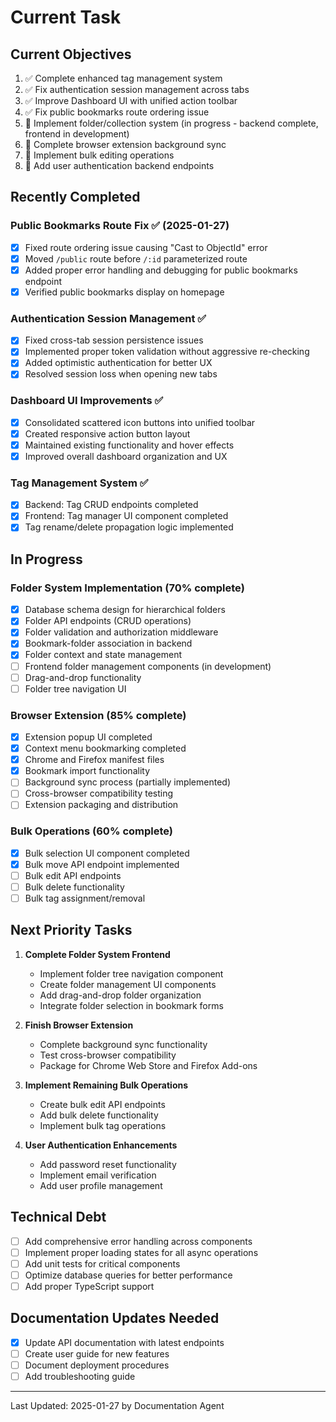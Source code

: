 # Current Task

## Current Objectives
1. ✅ Complete enhanced tag management system
2. ✅ Fix authentication session management across tabs
3. ✅ Improve Dashboard UI with unified action toolbar
4. ✅ Fix public bookmarks route ordering issue
5. 🔄 Implement folder/collection system (in progress - backend complete, frontend in development)
6. 🔄 Complete browser extension background sync
7. 🔄 Implement bulk editing operations
8. 🔄 Add user authentication backend endpoints

## Recently Completed
### Public Bookmarks Route Fix ✅ (2025-01-27)
- [x] Fixed route ordering issue causing "Cast to ObjectId" error
- [x] Moved `/public` route before `/:id` parameterized route
- [x] Added proper error handling and debugging for public bookmarks endpoint
- [x] Verified public bookmarks display on homepage

### Authentication Session Management ✅
- [x] Fixed cross-tab session persistence issues
- [x] Implemented proper token validation without aggressive re-checking
- [x] Added optimistic authentication for better UX
- [x] Resolved session loss when opening new tabs

### Dashboard UI Improvements ✅
- [x] Consolidated scattered icon buttons into unified toolbar
- [x] Created responsive action button layout
- [x] Maintained existing functionality and hover effects
- [x] Improved overall dashboard organization and UX

### Tag Management System ✅
- [x] Backend: Tag CRUD endpoints completed
- [x] Frontend: Tag manager UI component completed
- [x] Tag rename/delete propagation logic implemented

## In Progress
### Folder System Implementation (70% complete)
- [x] Database schema design for hierarchical folders
- [x] Folder API endpoints (CRUD operations)
- [x] Folder validation and authorization middleware
- [x] Bookmark-folder association in backend
- [x] Folder context and state management
- [ ] Frontend folder management components (in development)
- [ ] Drag-and-drop functionality
- [ ] Folder tree navigation UI

### Browser Extension (85% complete)
- [x] Extension popup UI completed
- [x] Context menu bookmarking completed
- [x] Chrome and Firefox manifest files
- [x] Bookmark import functionality
- [ ] Background sync process (partially implemented)
- [ ] Cross-browser compatibility testing
- [ ] Extension packaging and distribution

### Bulk Operations (60% complete)
- [x] Bulk selection UI component completed
- [x] Bulk move API endpoint implemented
- [ ] Bulk edit API endpoints
- [ ] Bulk delete functionality
- [ ] Bulk tag assignment/removal

## Next Priority Tasks
1. **Complete Folder System Frontend**
   - Implement folder tree navigation component
   - Create folder management UI components
   - Add drag-and-drop folder organization
   - Integrate folder selection in bookmark forms

2. **Finish Browser Extension**
   - Complete background sync functionality
   - Test cross-browser compatibility
   - Package for Chrome Web Store and Firefox Add-ons

3. **Implement Remaining Bulk Operations**
   - Create bulk edit API endpoints
   - Add bulk delete functionality
   - Implement bulk tag operations

4. **User Authentication Enhancements**
   - Add password reset functionality
   - Implement email verification
   - Add user profile management

## Technical Debt
- [ ] Add comprehensive error handling across components
- [ ] Implement proper loading states for all async operations
- [ ] Add unit tests for critical components
- [ ] Optimize database queries for better performance
- [ ] Add proper TypeScript support

## Documentation Updates Needed
- [x] Update API documentation with latest endpoints
- [ ] Create user guide for new features
- [ ] Document deployment procedures
- [ ] Add troubleshooting guide

---
Last Updated: 2025-01-27 by Documentation Agent
